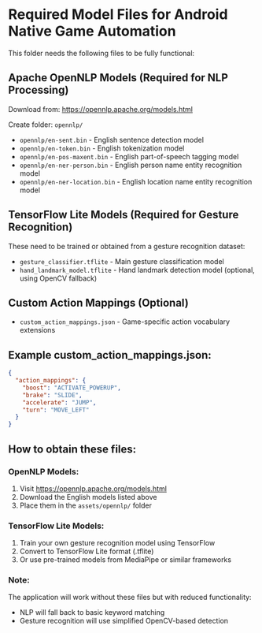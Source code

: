 # Required Model Files for Android Native Game Automation

This folder needs the following files to be fully functional:

## Apache OpenNLP Models (Required for NLP Processing)
Download from: https://opennlp.apache.org/models.html

Create folder: `opennlp/`
- `opennlp/en-sent.bin` - English sentence detection model
- `opennlp/en-token.bin` - English tokenization model  
- `opennlp/en-pos-maxent.bin` - English part-of-speech tagging model
- `opennlp/en-ner-person.bin` - English person name entity recognition model
- `opennlp/en-ner-location.bin` - English location name entity recognition model

## TensorFlow Lite Models (Required for Gesture Recognition)
These need to be trained or obtained from a gesture recognition dataset:

- `gesture_classifier.tflite` - Main gesture classification model
- `hand_landmark_model.tflite` - Hand landmark detection model (optional, using OpenCV fallback)

## Custom Action Mappings (Optional)
- `custom_action_mappings.json` - Game-specific action vocabulary extensions

## Example custom_action_mappings.json:
```json
{
  "action_mappings": {
    "boost": "ACTIVATE_POWERUP",
    "brake": "SLIDE", 
    "accelerate": "JUMP",
    "turn": "MOVE_LEFT"
  }
}
```

## How to obtain these files:

### OpenNLP Models:
1. Visit https://opennlp.apache.org/models.html
2. Download the English models listed above
3. Place them in the `assets/opennlp/` folder

### TensorFlow Lite Models:
1. Train your own gesture recognition model using TensorFlow
2. Convert to TensorFlow Lite format (.tflite)
3. Or use pre-trained models from MediaPipe or similar frameworks

### Note:
The application will work without these files but with reduced functionality:
- NLP will fall back to basic keyword matching
- Gesture recognition will use simplified OpenCV-based detection